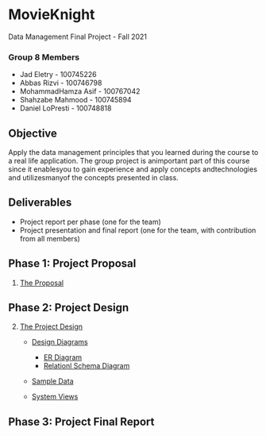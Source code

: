 # MovieKnight
Data Management Final Project - Fall 2021
### Group 8 Members
- Jad Eletry       - 100745226
- Abbas Rizvi      - 100746798
- MohammadHamza Asif      - 100767042
- Shahzabe Mahmood - 100745894
- Daniel LoPresti  - 100748818

## Objective
Apply the data management principles that you learned during the course to a real life application. The group project is animportant part of this course since it enablesyou to gain experience and apply concepts andtechnologies and utilizesmanyof the concepts presented in class.

## Deliverables
 - Project report per phase (one for the team) 
 - Project presentation and final report (one for the team, with contribution from all members)

## Phase 1: Project Proposal
1. [The Proposal](https://github.com/Abbas-Rizvi/Movie-Knight/blob/master/Proposal.pdf)
## Phase 2: Project Design
2. [The Project Design](https://github.com/Abbas-Rizvi/Movie-Knight/tree/master/Project%20Design)
   * [Design Diagrams](https://github.com/Abbas-Rizvi/Movie-Knight/tree/master/Project%20Design/Design%20Diagrams)
      - [ER Diagram](https://github.com/Abbas-Rizvi/Movie-Knight/blob/master/Project%20Design/Design%20Diagrams/ER_Diagram.png)
      - [Relationl Schema Diagram](https://github.com/Abbas-Rizvi/Movie-Knight/blob/master/Project%20Design/Design%20Diagrams/Relational_Schema.png)
   * [Sample Data](https://github.com/Abbas-Rizvi/Movie-Knight/blob/master/Project%20Design/Sample_Data.pdf)
 
   * [System Views](https://github.com/Abbas-Rizvi/Movie-Knight/blob/master/2.%20Project%20Design/Views/views.md)
## Phase 3: Project Final Report
